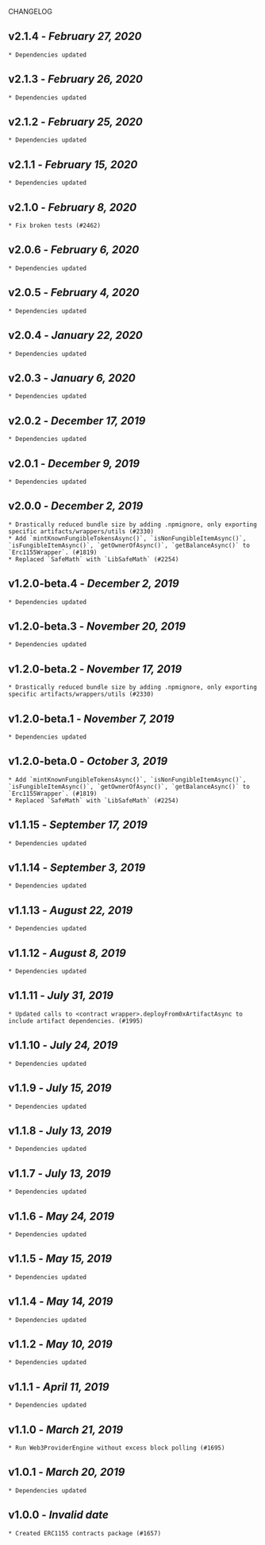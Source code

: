 <!--
changelogUtils.file is auto-generated using the monorepo-scripts package. Don't edit directly.
Edit the package's CHANGELOG.json file only.
-->

CHANGELOG

## v2.1.4 - _February 27, 2020_

    * Dependencies updated

## v2.1.3 - _February 26, 2020_

    * Dependencies updated

## v2.1.2 - _February 25, 2020_

    * Dependencies updated

## v2.1.1 - _February 15, 2020_

    * Dependencies updated

## v2.1.0 - _February 8, 2020_

    * Fix broken tests (#2462)

## v2.0.6 - _February 6, 2020_

    * Dependencies updated

## v2.0.5 - _February 4, 2020_

    * Dependencies updated

## v2.0.4 - _January 22, 2020_

    * Dependencies updated

## v2.0.3 - _January 6, 2020_

    * Dependencies updated

## v2.0.2 - _December 17, 2019_

    * Dependencies updated

## v2.0.1 - _December 9, 2019_

    * Dependencies updated

## v2.0.0 - _December 2, 2019_

    * Drastically reduced bundle size by adding .npmignore, only exporting specific artifacts/wrappers/utils (#2330)
    * Add `mintKnownFungibleTokensAsync()`, `isNonFungibleItemAsync()`, `isFungibleItemAsync()`, `getOwnerOfAsync()`, `getBalanceAsync()` to `Erc1155Wrapper`. (#1819)
    * Replaced `SafeMath` with `LibSafeMath` (#2254)

## v1.2.0-beta.4 - _December 2, 2019_

    * Dependencies updated

## v1.2.0-beta.3 - _November 20, 2019_

    * Dependencies updated

## v1.2.0-beta.2 - _November 17, 2019_

    * Drastically reduced bundle size by adding .npmignore, only exporting specific artifacts/wrappers/utils (#2330)

## v1.2.0-beta.1 - _November 7, 2019_

    * Dependencies updated

## v1.2.0-beta.0 - _October 3, 2019_

    * Add `mintKnownFungibleTokensAsync()`, `isNonFungibleItemAsync()`, `isFungibleItemAsync()`, `getOwnerOfAsync()`, `getBalanceAsync()` to `Erc1155Wrapper`. (#1819)
    * Replaced `SafeMath` with `LibSafeMath` (#2254)

## v1.1.15 - _September 17, 2019_

    * Dependencies updated

## v1.1.14 - _September 3, 2019_

    * Dependencies updated

## v1.1.13 - _August 22, 2019_

    * Dependencies updated

## v1.1.12 - _August 8, 2019_

    * Dependencies updated

## v1.1.11 - _July 31, 2019_

    * Updated calls to <contract wrapper>.deployFrom0xArtifactAsync to include artifact dependencies. (#1995)

## v1.1.10 - _July 24, 2019_

    * Dependencies updated

## v1.1.9 - _July 15, 2019_

    * Dependencies updated

## v1.1.8 - _July 13, 2019_

    * Dependencies updated

## v1.1.7 - _July 13, 2019_

    * Dependencies updated

## v1.1.6 - _May 24, 2019_

    * Dependencies updated

## v1.1.5 - _May 15, 2019_

    * Dependencies updated

## v1.1.4 - _May 14, 2019_

    * Dependencies updated

## v1.1.2 - _May 10, 2019_

    * Dependencies updated

## v1.1.1 - _April 11, 2019_

    * Dependencies updated

## v1.1.0 - _March 21, 2019_

    * Run Web3ProviderEngine without excess block polling (#1695)

## v1.0.1 - _March 20, 2019_

    * Dependencies updated

## v1.0.0 - _Invalid date_

    * Created ERC1155 contracts package (#1657)
